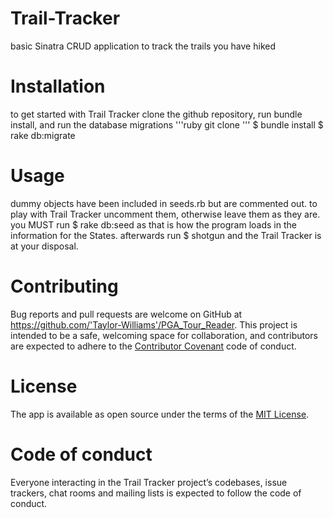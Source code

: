 # Trail-Tracker
basic Sinatra CRUD application to track the trails you have hiked
# Installation
to get started with Trail Tracker clone the github repository, run bundle install, and run the database migrations
'''ruby
git clone
'''
$ bundle install
$ rake db:migrate
# Usage
dummy objects have been included in seeds.rb but are commented out. to play with Trail Tracker uncomment them, otherwise leave them as they are.
you MUST run
$ rake db:seed
as that is how the program loads in the information for the States.
afterwards run
$ shotgun
and the Trail Tracker is at your disposal.
# Contributing
Bug reports and pull requests are welcome on GitHub at https://github.com/'Taylor-Williams'/PGA_Tour_Reader. This project is intended to be a safe, welcoming space for collaboration, and contributors are expected to adhere to the [Contributor Covenant](http://contributor-covenant.org) code of conduct.
# License
The app is available as open source under the terms of the [MIT License](https://opensource.org/licenses/MIT).
# Code of conduct
Everyone interacting in the Trail Tracker project’s codebases, issue trackers, chat rooms and mailing lists is expected to follow the code of conduct.
